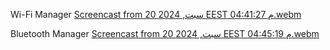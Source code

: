 Wi-Fi Manager
[Screencast from 20 سبت, 2024 EEST 04:41:27 م.webm](https://github.com/user-attachments/assets/597581ce-9525-4ba3-b255-0e169622b252)


Bluetooth Manager
[Screencast from 20 سبت, 2024 EEST 04:45:19 م.webm](https://github.com/user-attachments/assets/79b8acba-f79d-4aac-a0c2-06c31da4c355)
